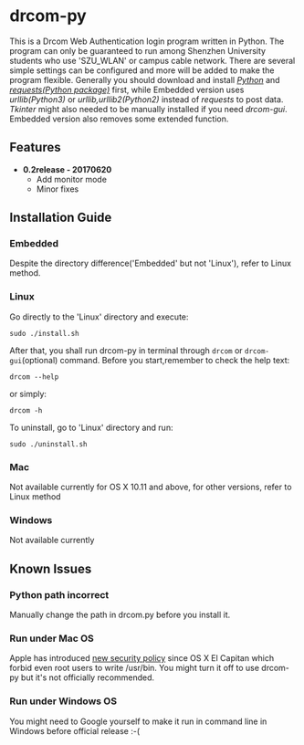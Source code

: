 # drcom-py
This is a Drcom Web Authentication login program written in Python. The program can only be guaranteed to run among Shenzhen University students who use 'SZU_WLAN' or campus cable network. There are several simple settings can be configured and more will be added to make the program flexible. Generally you should download and install *[Python](https://www.python.org/downloads/)* and *[requests(Python package)](https://github.com/kennethreitz/requests)* first, while Embedded version uses *urllib(Python3)* or *urllib,urllib2(Python2)* instead of *requests* to post data. *Tkinter* might also needed to be manually installed if you need *drcom-gui*. Embedded version also removes some extended function.

## Features
- **0.2release - 20170620**
  - Add monitor mode
  - Minor fixes

## Installation Guide
### Embedded
Despite the directory difference('Embedded' but not 'Linux'), refer to Linux method.

### Linux
Go directly to the 'Linux' directory and execute:
```
sudo ./install.sh
```
After that, you shall run drcom-py in terminal through `drcom` or `drcom-gui`(optional) command. Before you start,remember to check the help text:
```
drcom --help
```
or simply:
```
drcom -h
```
To uninstall, go to 'Linux' directory and run:
```
sudo ./uninstall.sh
```

### Mac
Not available currently for OS X 10.11 and above, for other versions, refer to Linux method

### Windows
Not available currently

## Known Issues
### Python path incorrect
Manually change the path in drcom.py before you install it.

### Run under Mac OS
Apple has introduced [new security policy](https://en.wikipedia.org/wiki/System_Integrity_Protection) since OS X El Capitan which forbid even root users to write /usr/bin. You might turn it off to use drcom-py but it's not officially recommended.

### Run under Windows OS
You might need to Google yourself to make it run in command line in Windows before official release :-(
